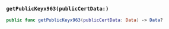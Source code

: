 ### `getPublicKeyx963(publicCertData:)`

```swift
public func getPublicKeyx963(publicCertData: Data) -> Data?
```
